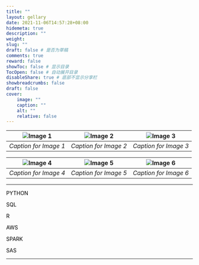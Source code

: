 ```yaml
---
title: ""
layout: gellary
date: 2021-11-06T14:57:28+08:00
hidemeta: true
description: ""
weight:
slug: ""
draft: false # 是否为草稿
comments: true
reward: false
showToc: false # 显示目录
TocOpen: false # 自动展开目录
disableShare: true # 底部不显示分享栏
showbreadcrumbs: false
draft: false
cover:
    image: ""
    caption: ""
    alt: ""
    relative: false
---
```







| ![Image 1](/gellary/with_tiger.png) | ![Image 2](/gellary/with_ppl.JPG) | ![Image 3](/gellary/with_tiger.png) |
|:-----------------------:|:-----------------------:|:-----------------------:|
| *Caption for Image 1*   | *Caption for Image 2*   | *Caption for Image 3*   |

| ![Image 4](/skills/aws.png) | ![Image 5](/skills/aws.png) | ![Image 6](/skills/aws.png) |
|:-----------------------:|:-----------------------:|:-----------------------:|
| *Caption for Image 4*   | *Caption for Image 5*   | *Caption for Image 6*   |



---



<!DOCTYPE html>
<html lang="en">
<head>
  <meta charset="UTF-8">
  <title>Centered Skill Bars</title>
  <link rel="stylesheet" href="newstyle.css">
  <style>
    .container {
      margin: 0 auto;
      max-width: 600px;
    }
  </style>
</head>
<body>
  <div class="container">
    <div class="skill-bars">
      <div class="bar">
        <div class="info">
          <span><p style="color: black;">PYTHON</p></span>
        </div>
        <div class="progress-line python">
          <span></span>
        </div>
      </div>
      <div class="bar">
        <div class="info">
          <span><p style="color: black;">SQL</p></span>
        </div>
        <div class="progress-line sql">
          <span></span>
        </div>
      </div>
      <div class="bar">
        <div class="info">
          <span><p style="color: black;">R</p></span>
        </div>
        <div class="progress-line r">
          <span></span>
        </div>
      </div>
      <div class="bar">
        <div class="info">
          <span><p style="color: black;">AWS</p></span>
        </div>
        <div class="progress-line aws">
          <span></span>
        </div>
      </div>
      <div class="bar">
        <div class="info">
          <span><p style="color: black;">SPARK</p></span>
        </div>
        <div class="progress-line spark">
          <span></span>
        </div>
      </div>
      <div class="bar">
        <div class="info">
          <span><p style="color: black;">SAS</p></span>
        </div>
        <div class="progress-line sas">
          <span></span>
        </div>
      </div>
    </div>
  </div>
</body>
</html>

---
